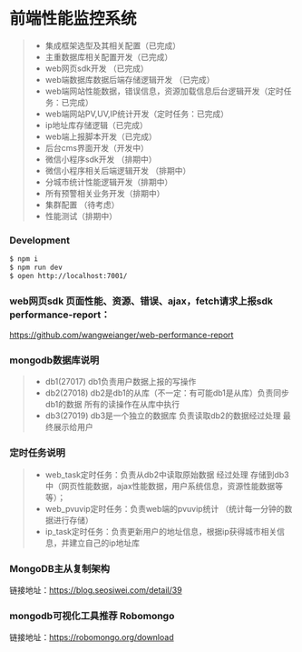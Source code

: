 # 前端性能监控系统

>  * 集成框架选型及其相关配置（已完成）
>  * 主重数据库相关配置开发（已完成）
>  * web网页sdk开发 （已完成）
>  * web端数据库数据后端存储逻辑开发 （已完成）
>  * web端网站性能数据，错误信息，资源加载信息后台逻辑开发（定时任务：已完成）
>  * web端网站PV,UV,IP统计开发（定时任务：已完成）
>  * ip地址库存储逻辑（已完成）
>  * web端上报脚本开发（已完成）
>  * 后台cms界面开发（开发中）
>  * 微信小程序sdk开发 （排期中）
>  * 微信小程序相关后端逻辑开发 （排期中）
>  * 分城市统计性能逻辑开发（排期中）
>  * 所有预警相关业务开发（排期中）
>  * 集群配置 （待考虑）
>  * 性能测试（排期中）

### Development

```bash
$ npm i
$ npm run dev
$ open http://localhost:7001/
```

### web网页sdk 页面性能、资源、错误、ajax，fetch请求上报sdk performance-report：
https://github.com/wangweianger/web-performance-report

### mongodb数据库说明
>  * db1(27017) db1负责用户数据上报的写操作
>  * db2(27018) db2是db1的从库（不一定：有可能db1是从库）负责同步db1的数据 所有的读操作在从库中执行
>  * db3(27019) db3是一个独立的数据库 负责读取db2的数据经过处理 最终展示给用户

### 定时任务说明
>  * web_task定时任务：负责从db2中读取原始数据 经过处理 存储到db3中（网页性能数据，ajax性能数据，用户系统信息，资源性能数据等等）；
>  * web_pvuvip定时任务：负责web端的pvuvip统计 （统计每一分钟的数据进行存储）
>  * ip_task定时任务：负责更新用户的地址信息，根据ip获得城市相关信息，并建立自己的ip地址库

### MongoDB主从复制架构
链接地址：https://blog.seosiwei.com/detail/39

### mongodb可视化工具推荐 Robomongo
链接地址：https://robomongo.org/download